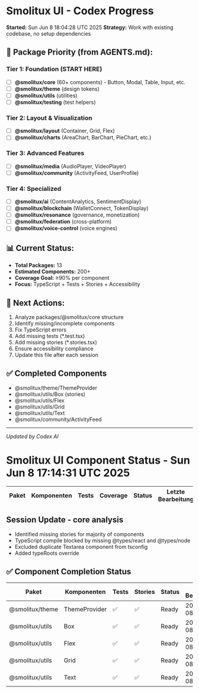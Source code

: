 # Smolitux UI - Codex Progress

**Started:** Sun Jun  8 18:04:28 UTC 2025
**Strategy:** Work with existing codebase, no setup dependencies

## 🎯 Package Priority (from AGENTS.md):

### Tier 1: Foundation (START HERE)
- [ ] **@smolitux/core** (60+ components) - Button, Modal, Table, Input, etc.
- [ ] **@smolitux/theme** (design tokens)
- [ ] **@smolitux/utils** (utilities)
- [ ] **@smolitux/testing** (test helpers)

### Tier 2: Layout & Visualization
- [ ] **@smolitux/layout** (Container, Grid, Flex)
- [ ] **@smolitux/charts** (AreaChart, BarChart, PieChart, etc.)

### Tier 3: Advanced Features  
- [ ] **@smolitux/media** (AudioPlayer, VideoPlayer)
- [ ] **@smolitux/community** (ActivityFeed, UserProfile)

### Tier 4: Specialized
- [ ] **@smolitux/ai** (ContentAnalytics, SentimentDisplay)
- [ ] **@smolitux/blockchain** (WalletConnect, TokenDisplay)
- [ ] **@smolitux/resonance** (governance, monetization)
- [ ] **@smolitux/federation** (cross-platform)
- [ ] **@smolitux/voice-control** (voice engines)

## 📊 Current Status:
- **Total Packages:** 13
- **Estimated Components:** 200+
- **Coverage Goal:** ≥90% per component
- **Focus:** TypeScript + Tests + Stories + Accessibility

## 🚀 Next Actions:
1. Analyze packages/@smolitux/core structure
2. Identify missing/incomplete components
3. Fix TypeScript errors
4. Add missing tests (*.test.tsx)
5. Add missing stories (*.stories.tsx)  
6. Ensure accessibility compliance
7. Update this file after each session

## ✅ Completed Components
- @smolitux/theme/ThemeProvider
- @smolitux/utils/Box (stories)
- @smolitux/utils/Flex
- @smolitux/utils/Grid
- @smolitux/utils/Text
- @smolitux/community/ActivityFeed

---
*Updated by Codex AI*
# Smolitux UI Component Status - Sun Jun 8 17:14:31 UTC 2025

| Paket | Komponenten | Tests | Coverage | Status | Letzte Bearbeitung |
| ----- | ----------- | ----- | -------- | ------ | ------------------ |

## Session Update - core analysis

- Identified missing stories for majority of components
- TypeScript compile blocked by missing @types/react and @types/node
- Excluded duplicate Textarea component from tsconfig
- Added typeRoots override

## ✅ Component Completion Status

| Paket           | Komponenten   | Tests | Stories | Status | Letzte Bearbeitung |
| --------------- | ------------- | ----- | ------- | ------ | ------------------ |
| @smolitux/theme | ThemeProvider | ✅    | ✅      | Ready  | 2025-06-08         |
| @smolitux/utils | Box           | ✅    | ✅      | Ready  | 2025-06-08         |
| @smolitux/utils | Flex          | ✅    | ✅      | Ready  | 2025-06-08         |
| @smolitux/utils | Grid          | ✅    | ✅      | Ready  | 2025-06-08         |
| @smolitux/utils | Text          | ✅    | ✅      | Ready  | 2025-06-08         |
